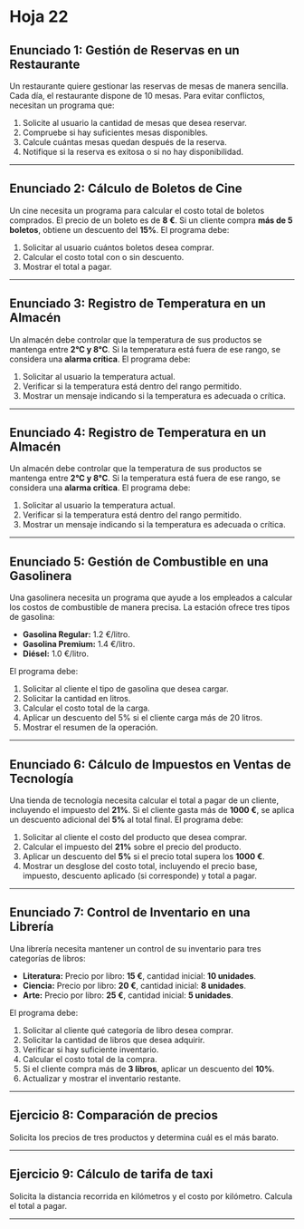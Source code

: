 # Hoja 22

## Enunciado 1: Gestión de Reservas en un Restaurante

Un restaurante quiere gestionar las reservas de mesas de manera sencilla. Cada día, el restaurante dispone de 10 mesas. Para evitar conflictos, necesitan un programa que:
1. Solicite al usuario la cantidad de mesas que desea reservar.
2. Compruebe si hay suficientes mesas disponibles.
3. Calcule cuántas mesas quedan después de la reserva.
4. Notifique si la reserva es exitosa o si no hay disponibilidad.

---

## Enunciado 2: Cálculo de Boletos de Cine

Un cine necesita un programa para calcular el costo total de boletos comprados. El precio de un boleto es de **8 €**. Si un cliente compra **más de 5 boletos**, obtiene un descuento del **15%**. El programa debe:
1. Solicitar al usuario cuántos boletos desea comprar.
2. Calcular el costo total con o sin descuento.
3. Mostrar el total a pagar.

---

## Enunciado 3: Registro de Temperatura en un Almacén

Un almacén debe controlar que la temperatura de sus productos se mantenga entre **2°C y 8°C**. Si la temperatura está fuera de ese rango, se considera una **alarma crítica**. El programa debe:
1. Solicitar al usuario la temperatura actual.
2. Verificar si la temperatura está dentro del rango permitido.
3. Mostrar un mensaje indicando si la temperatura es adecuada o crítica.

---

## Enunciado 4: Registro de Temperatura en un Almacén

Un almacén debe controlar que la temperatura de sus productos se mantenga entre **2°C y 8°C**. Si la temperatura está fuera de ese rango, se considera una **alarma crítica**. El programa debe:
1. Solicitar al usuario la temperatura actual.
2. Verificar si la temperatura está dentro del rango permitido.
3. Mostrar un mensaje indicando si la temperatura es adecuada o crítica.

---

## Enunciado 5: Gestión de Combustible en una Gasolinera

Una gasolinera necesita un programa que ayude a los empleados a calcular los costos de combustible de manera precisa. La estación ofrece tres tipos de gasolina:
- **Gasolina Regular:** 1.2 €/litro.
- **Gasolina Premium:** 1.4 €/litro.
- **Diésel:** 1.0 €/litro.

El programa debe:
1. Solicitar al cliente el tipo de gasolina que desea cargar.
2. Solicitar la cantidad en litros.
3. Calcular el costo total de la carga.
4. Aplicar un descuento del 5% si el cliente carga más de 20 litros.
5. Mostrar el resumen de la operación.

---

## Enunciado 6: Cálculo de Impuestos en Ventas de Tecnología

Una tienda de tecnología necesita calcular el total a pagar de un cliente, incluyendo el impuesto del **21%**. Si el cliente gasta más de **1000 €**, se aplica un descuento adicional del **5%** al total final. El programa debe:
1. Solicitar al cliente el costo del producto que desea comprar.
2. Calcular el impuesto del **21%** sobre el precio del producto.
3. Aplicar un descuento del **5%** si el precio total supera los **1000 €**.
4. Mostrar un desglose del costo total, incluyendo el precio base, impuesto, descuento aplicado (si corresponde) y total a pagar.

---

## Enunciado 7: Control de Inventario en una Librería

Una librería necesita mantener un control de su inventario para tres categorías de libros:
- **Literatura:** Precio por libro: **15 €**, cantidad inicial: **10 unidades**.
- **Ciencia:** Precio por libro: **20 €**, cantidad inicial: **8 unidades**.
- **Arte:** Precio por libro: **25 €**, cantidad inicial: **5 unidades**.

El programa debe:
1. Solicitar al cliente qué categoría de libro desea comprar.
2. Solicitar la cantidad de libros que desea adquirir.
3. Verificar si hay suficiente inventario.
4. Calcular el costo total de la compra.
5. Si el cliente compra más de **3 libros**, aplicar un descuento del **10%**.
6. Actualizar y mostrar el inventario restante.

---

## Ejercicio 8: Comparación de precios
Solicita los precios de tres productos y determina cuál es el más barato.

---

## Ejercicio 9: Cálculo de tarifa de taxi
Solicita la distancia recorrida en kilómetros y el costo por kilómetro. Calcula el total a pagar.

---

